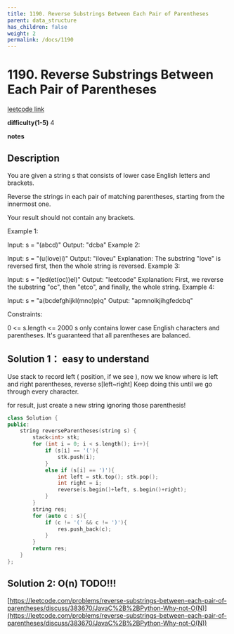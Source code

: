 ```yaml
---
title: 1190. Reverse Substrings Between Each Pair of Parentheses
parent: data_structure
has_children: false
weight: 2
permalink: /docs/1190
---
```

# 1190. Reverse Substrings Between Each Pair of Parentheses
[leetcode link](https://leetcode.com/problems/reverse-substrings-between-each-pair-of-parentheses/)

**difficulty(1-5)** 
4

**notes**   


## Description
You are given a string s that consists of lower case English letters and brackets. 

Reverse the strings in each pair of matching parentheses, starting from the innermost one.

Your result should not contain any brackets.

 

Example 1:

Input: s = "(abcd)"
Output: "dcba"
Example 2:

Input: s = "(u(love)i)"
Output: "iloveu"
Explanation: The substring "love" is reversed first, then the whole string is reversed.
Example 3:

Input: s = "(ed(et(oc))el)"
Output: "leetcode"
Explanation: First, we reverse the substring "oc", then "etco", and finally, the whole string.
Example 4:

Input: s = "a(bcdefghijkl(mno)p)q"
Output: "apmnolkjihgfedcbq"
 

Constraints:

0 <= s.length <= 2000
s only contains lower case English characters and parentheses.
It's guaranteed that all parentheses are balanced.

## Solution 1： easy to understand
Use stack to record left ( position, if we see ), now we know where is left and right parentheses, reverse s[left~right]
Keep doing this until we go through every character.

for result, just create a new string ignoring those parenthesis!

```c++
class Solution {
public:
    string reverseParentheses(string s) {
        stack<int> stk;
        for (int i = 0; i < s.length(); i++){
            if (s[i] == '('){
                stk.push(i);
            }
            else if (s[i] == ')'){
                int left = stk.top(); stk.pop();
                int right = i;
                reverse(s.begin()+left, s.begin()+right);
            }
        }
        string res;
        for (auto c : s){
            if (c != '(' && c != ')'){
                res.push_back(c);
            }
        }
        return res;
    }
};
```

## Solution 2: O(n) TODO!!!
[https://leetcode.com/problems/reverse-substrings-between-each-pair-of-parentheses/discuss/383670/JavaC%2B%2BPython-Why-not-O(N)](https://leetcode.com/problems/reverse-substrings-between-each-pair-of-parentheses/discuss/383670/JavaC%2B%2BPython-Why-not-O(N))



<!-- 
Default label
{: .label }

Blue label
{: .label .label-blue }

Stable
{: .label .label-green }

New release
{: .label .label-purple }

Coming soon
{: .label .label-yellow }

Deprecated
{: .label .label-red } -->
